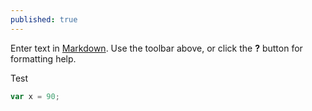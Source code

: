 ```yaml
---
published: true
---
```


Enter text in [Markdown](http://daringfireball.net/projects/markdown/). Use the toolbar above, or click the **?** button for formatting help.

Test
```js 
var x = 90;
```